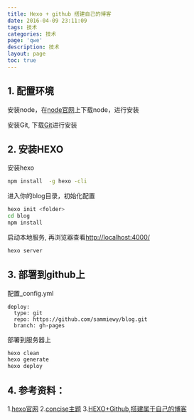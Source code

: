 ```yaml
---
title: Hexo + github 搭建自己的博客
date: 2016-04-09 23:11:09
tags: 技术
categories: 技术
page: 'qwe'
description: 技术
layout: page
toc: true
---
```

## 1. 配置环境
 安装node，在[node官网](http://nodejs.cn/)上下载node，进行安装

 安装Git, 下载[Git](https://git-scm.com/download/)进行安装

 ## 2. 安装HEXO
 安装hexo
 ``` bash
npm install  -g hexo -cli
 ```
 进入你的blog目录，初始化配置
 ```bash
hexo init <folder>
cd blog
npm install
 ```
启动本地服务, 再浏览器查看[http://localhost:4000/](http://localhost:4000/)
```bash
hexo server
```
## 3. 部署到github上
配置_config.yml
```
deploy:
  type: git
  repo: https://github.com/sammiewy/blog.git
  branch: gh-pages
```
部署到服务器上
```bash
hexo clean
hexo generate
hexo deploy
```

## 4. 参考资料：
1.[hexo官网](https://hexo.io/zh-cn/docs/)
2.[concise主题](https://github.com/HmyBmny/hexo-theme-concise)
3.[HEXO+Github,搭建属于自己的博客](http://www.jianshu.com/p/465830080ea9)
